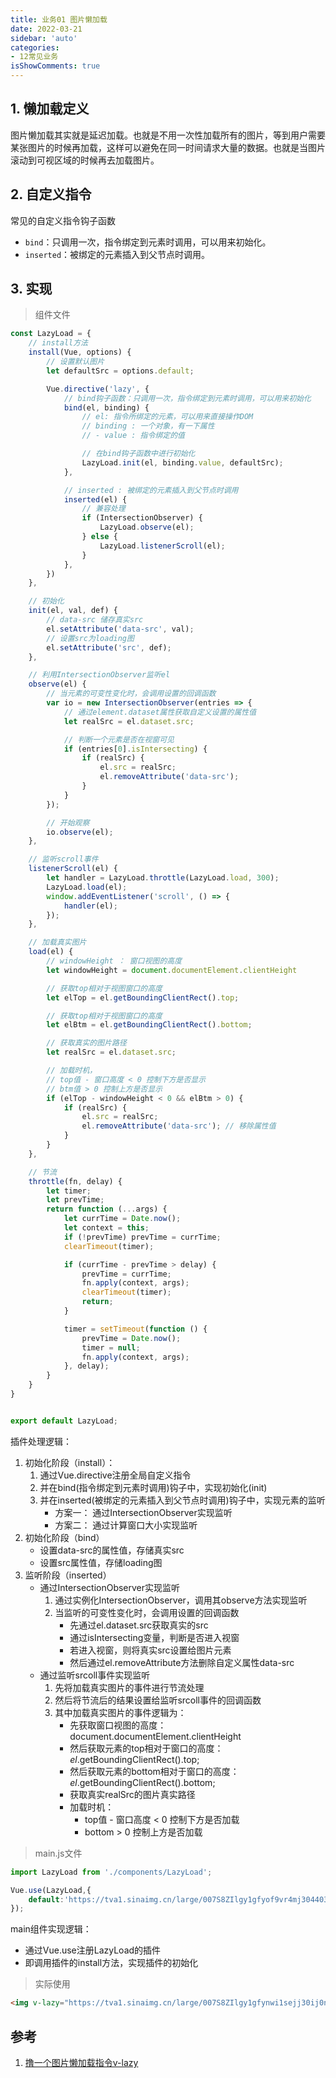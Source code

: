 ```yaml
---
title: 业务01 图片懒加载
date: 2022-03-21
sidebar: 'auto'
categories:
- 12常见业务
isShowComments: true
---
```


## 1. 懒加载定义

​	图片懒加载其实就是延迟加载。也就是不用一次性加载所有的图片，等到用户需要某张图片的时候再加载，这样可以避免在同一时间请求大量的数据。也就是当图片滚动到可视区域的时候再去加载图片。



## 2. 自定义指令

常见的自定义指令钩子函数

- `bind`：只调用一次，指令绑定到元素时调用，可以用来初始化。
- `inserted`：被绑定的元素插入到父节点时调用。



## 3. 实现

> 组件文件

```js
const LazyLoad = {
    // install方法
    install(Vue, options) {
        // 设置默认图片
        let defaultSrc = options.default;

        Vue.directive('lazy', {
            // bind钩子函数：只调用一次，指令绑定到元素时调用，可以用来初始化
            bind(el, binding) {
                // el: 指令所绑定的元素，可以用来直接操作DOM
                // binding : 一个对象，有一下属性
                // - value : 指令绑定的值

                // 在bind钩子函数中进行初始化
                LazyLoad.init(el, binding.value, defaultSrc);
            },

            // inserted : 被绑定的元素插入到父节点时调用
            inserted(el) {
                // 兼容处理
                if (IntersectionObserver) {
                    LazyLoad.observe(el);
                } else {
                    LazyLoad.listenerScroll(el);
                }
            },
        })
    },

    // 初始化
    init(el, val, def) {
        // data-src 储存真实src
        el.setAttribute('data-src', val);
        // 设置src为loading图
        el.setAttribute('src', def);
    },

    // 利用IntersectionObserver监听el
    observe(el) {
        // 当元素的可变性变化时，会调用设置的回调函数
        var io = new IntersectionObserver(entries => {
            // 通过element.dataset属性获取自定义设置的属性值
            let realSrc = el.dataset.src;

            // 判断一个元素是否在视窗可见
            if (entries[0].isIntersecting) {
                if (realSrc) {
                    el.src = realSrc;
                    el.removeAttribute('data-src');
                }
            }
        });

        // 开始观察 
        io.observe(el);
    },

    // 监听scroll事件
    listenerScroll(el) {
        let handler = LazyLoad.throttle(LazyLoad.load, 300);
        LazyLoad.load(el);
        window.addEventListener('scroll', () => {
            handler(el);
        });
    },

    // 加载真实图片
    load(el) {
        // windowHeight ： 窗口视图的高度
        let windowHeight = document.documentElement.clientHeight

        // 获取top相对于视图窗口的高度
        let elTop = el.getBoundingClientRect().top;

        // 获取top相对于视图窗口的高度
        let elBtm = el.getBoundingClientRect().bottom;

        // 获取真实的图片路径
        let realSrc = el.dataset.src;

        // 加载时机，
        // top值 - 窗口高度 < 0 控制下方是否显示
        // btm值 > 0 控制上方是否显示
        if (elTop - windowHeight < 0 && elBtm > 0) {
            if (realSrc) {
                el.src = realSrc;
                el.removeAttribute('data-src'); // 移除属性值
            }
        }
    },

    // 节流
    throttle(fn, delay) {
        let timer;
        let prevTime;
        return function (...args) {
            let currTime = Date.now();
            let context = this;
            if (!prevTime) prevTime = currTime;
            clearTimeout(timer);

            if (currTime - prevTime > delay) {
                prevTime = currTime;
                fn.apply(context, args);
                clearTimeout(timer);
                return;
            }

            timer = setTimeout(function () {
                prevTime = Date.now();
                timer = null;
                fn.apply(context, args);
            }, delay);
        }
    }
}


export default LazyLoad;
```

插件处理逻辑：

1. 初始化阶段（install）：
   1. 通过Vue.directive注册全局自定义指令
   2. 并在bind(指令绑定到元素时调用)钩子中，实现初始化(init)
   3. 并在inserted(被绑定的元素插入到父节点时调用)钩子中，实现元素的监听
      - 方案一： 通过IntersectionObserver实现监听
      - 方案二： 通过计算窗口大小实现监听
2. 初始化阶段（bind）
   - 设置data-src的属性值，存储真实src
   - 设置src属性值，存储loading图
3. 监听阶段（inserted）
   - 通过IntersectionObserver实现监听
     1. 通过实例化IntersectionObserver，调用其observe方法实现监听
     2. 当监听的可变性变化时，会调用设置的回调函数
        - 先通过el.dataset.src获取真实的src
        - 通过isIntersecting变量，判断是否进入视窗
        - 若进入视窗，则将真实src设置给图片元素
        - 然后通过el.removeAttribute方法删除自定义属性data-src
   - 通过监听srcoll事件实现监听
     1. 先将加载真实图片的事件进行节流处理
     2. 然后将节流后的结果设置给监听srcoll事件的回调函数
     3. 其中加载真实图片的事件逻辑为：
        - 先获取窗口视图的高度： document.documentElement.clientHeight
        - 然后获取元素的top相对于窗口的高度：*el*.getBoundingClientRect().top;
        - 然后获取元素的bottom相对于窗口的高度： *el*.getBoundingClientRect().bottom;
        - 获取真实realSrc的图片真实路径
        - 加载时机：
          - top值 - 窗口高度 < 0 控制下方是否加载
          - bottom > 0 控制上方是否加载

> main.js文件

```js
import LazyLoad from './components/LazyLoad';

Vue.use(LazyLoad,{
    default:'https://tva1.sinaimg.cn/large/007S8ZIlgy1gfyof9vr4mj3044032dfl.jpg'
});
```

main组件实现逻辑：

- 通过Vue.use注册LazyLoad的插件
- 即调用插件的install方法，实现插件的初始化

> 实际使用

```html
<img v-lazy="https://tva1.sinaimg.cn/large/007S8ZIlgy1gfynwi1sejj30ij0nrdx0.jpg" />
```



## 参考

1. [撸一个图片懒加载指令v-lazy](https://juejin.cn/post/6844904197448531975)